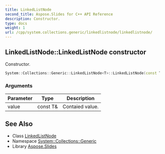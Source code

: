 ```yaml
---
title: LinkedListNode
second_title: Aspose.Slides for C++ API Reference
description: Constructor.
type: docs
weight: 1
url: /cpp/system.collections.generic/linkedlistnode/linkedlistnode/
---
```

## LinkedListNode::LinkedListNode constructor


Constructor.

```cpp
System::Collections::Generic::LinkedListNode<T>::LinkedListNode(const T &value)
```


### Arguments

| Parameter | Type | Description |
| --- | --- | --- |
| value | const T\& | Contaied value. |

## See Also

* Class [LinkedListNode](../)
* Namespace [System::Collections::Generic](../../)
* Library [Aspose.Slides](../../../)
